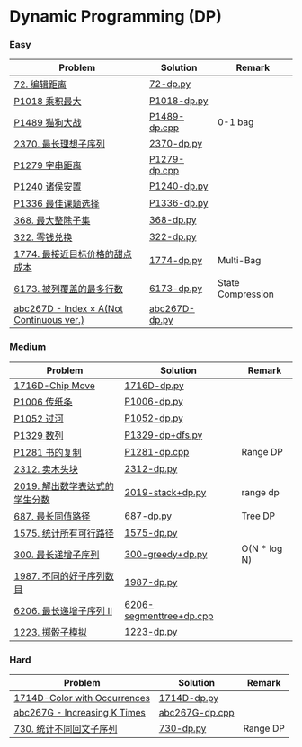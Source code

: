 # Dynamic Programming (DP)

### Easy

| Problem | Solution | Remark |
| ------- | -------- | ------ |
| [72. 编辑距离](https://leetcode.cn/problems/edit-distance/)        | [72-dp.py](https://github.com/chuzhumin98/PythonForMillions/blob/main/LeetCode/72-dp.py)         |        |
| [P1018 乘积最大](https://www.luogu.com.cn/problem/P1018) | [P1018-dp.py](https://github.com/chuzhumin98/PythonForMillions/blob/main/luogu/P1018-dp.py) | |
| [P1489 猫狗大战](https://www.luogu.com.cn/problem/P1489) | [P1489-dp.cpp](https://github.com/chuzhumin98/PythonForMillions/blob/main/luogu/P1489-dp.cpp) | 0-1 bag |
| [2370. 最长理想子序列](https://leetcode.cn/problems/longest-ideal-subsequence/) | [2370-dp.py](https://github.com/chuzhumin98/PythonForMillions/blob/main/LeetCode/2370-dp.py) | |
| [P1279 字串距离](https://www.luogu.com.cn/problem/P1279) | [P1279-dp.cpp](https://github.com/chuzhumin98/PythonForMillions/blob/main/luogu/P1279-dp.cpp) | |
| [P1240 诸侯安置](https://www.luogu.com.cn/problem/P1240) | [P1240-dp.py](https://github.com/chuzhumin98/PythonForMillions/blob/main/luogu/P1240-dp.py) | |
| [P1336 最佳课题选择](https://www.luogu.com.cn/problem/P1336) | [P1336-dp.py](https://github.com/chuzhumin98/PythonForMillions/blob/main/luogu/P1336-dp.py) | |
| [368. 最大整除子集](https://leetcode.cn/problems/largest-divisible-subset/) | [368-dp.py](https://github.com/chuzhumin98/PythonForMillions/blob/main/LeetCode/368-dp.py) |  |
| [322. 零钱兑换](https://leetcode.cn/problems/coin-change/) | [322-dp.py](https://github.com/chuzhumin98/PythonForMillions/blob/main/LeetCode/322-dp.py) |  |
| [1774. 最接近目标价格的甜点成本](https://leetcode.cn/problems/closest-dessert-cost/) | [1774-dp.py](https://github.com/chuzhumin98/PythonForMillions/blob/main/LeetCode/1774-dp.py) | Multi-Bag |
| [6173. 被列覆盖的最多行数](https://leetcode.cn/problems/maximum-rows-covered-by-columns/) | [6173-dp.py](https://github.com/chuzhumin98/PythonForMillions/blob/main/LeetCode/6173-dp.py) | State Compression |
| [abc267D - Index × A(Not Continuous ver.)](https://atcoder.jp/contests/abc267/tasks/abc267_d) | [abc267D-dp.py](https://github.com/chuzhumin98/PythonForMillions/blob/main/AtCoder/abc267/abc267D-dp.py) |  |


### Medium

| Problem                                                      | Solution                                                     | Remark |
| ------------------------------------------------------------ | ------------------------------------------------------------ | ------ |
| [1716D-Chip Move](https://codeforces.com/problemset/problem/1716/D) | [1716D-dp.py](https://github.com/chuzhumin98/PythonForMillions/blob/main/Codeforces/1716/1716D-dp.py) |        |
| [P1006 传纸条](https://www.luogu.com.cn/problem/P1006) | [P1006-dp.py](https://github.com/chuzhumin98/PythonForMillions/blob/main/luogu/P1006-dp.py)  |  |
| [P1052 过河](https://www.luogu.com.cn/problem/P1052) | [P1052-dp.py](https://github.com/chuzhumin98/PythonForMillions/blob/main/luogu/P1052-dp.py) |  |
| [P1329 数列](https://www.luogu.com.cn/problem/P1329) | [P1329-dp+dfs.py](https://github.com/chuzhumin98/PythonForMillions/blob/main/luogu/P1329-dp%2Bdfs.py) | |
| [P1281 书的复制](https://www.luogu.com.cn/problem/P1281) | [P1281-dp.cpp](https://github.com/chuzhumin98/PythonForMillions/blob/main/luogu/P1281-dp.cpp) | Range DP |
| [2312. 卖木头块](https://leetcode.cn/problems/selling-pieces-of-wood/) | [2312-dp.py](https://github.com/chuzhumin98/PythonForMillions/blob/main/LeetCode/2312-dp.py) |  |
| [2019. 解出数学表达式的学生分数](https://leetcode.cn/problems/the-score-of-students-solving-math-expression/) | [2019-stack+dp.py](https://github.com/chuzhumin98/PythonForMillions/blob/main/LeetCode/2019-stack%2Bdp.py) | range dp |
| [687. 最长同值路径](https://leetcode.cn/problems/longest-univalue-path/) | [687-dp.py](https://github.com/chuzhumin98/PythonForMillions/blob/main/LeetCode/687-dp.py) | Tree DP |
| [1575. 统计所有可行路径](https://leetcode.cn/problems/count-all-possible-routes/) | [1575-dp.py](https://github.com/chuzhumin98/PythonForMillions/blob/main/LeetCode/1575-dp.py) |  |
| [300. 最长递增子序列](https://leetcode.cn/problems/longest-increasing-subsequence/) | [300-greedy+dp.py](https://github.com/chuzhumin98/PythonForMillions/blob/main/LeetCode/300-greedy%2Bdp.py) | O(N * log N) |
| [1987. 不同的好子序列数目](https://leetcode.cn/problems/number-of-unique-good-subsequences/) | [1987-dp.py](https://github.com/chuzhumin98/PythonForMillions/blob/main/LeetCode/1987-dp.py) |  |
| [6206. 最长递增子序列 II](https://leetcode.cn/problems/longest-increasing-subsequence-ii/) | [6206-segmenttree+dp.cpp](https://github.com/chuzhumin98/PythonForMillions/blob/main/LeetCode/6206-segmenttree%2Bdp.cpp) |  |
| [1223. 掷骰子模拟](https://leetcode.cn/problems/dice-roll-simulation/) | [1223-dp.py](https://github.com/chuzhumin98/PythonForMillions/blob/main/LeetCode/1223-dp.py) |  |

### Hard

| Problem | Solution | Remark |
| ------- | -------- | ------ |
| [1714D-Color with Occurrences](https://codeforces.com/problemset/problem/1714/D) | [1714D-dp.py](https://github.com/chuzhumin98/PythonForMillions/blob/main/Codeforces/1714/1714D-dp.py) |        |
| [abc267G - Increasing K Times](https://atcoder.jp/contests/abc267/tasks/abc267_g) | [abc267G-dp.cpp](https://github.com/chuzhumin98/PythonForMillions/blob/main/AtCoder/abc267/abc267G-dp.cpp) |  |
| [730. 统计不同回文子序列](https://leetcode.cn/problems/count-different-palindromic-subsequences/) | [730-dp.py](https://github.com/chuzhumin98/PythonForMillions/blob/main/LeetCode/730-dp.py) | Range DP |